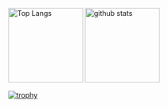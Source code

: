 <p align="left"> 
  <img alt="Top Langs" height="150px" src="https://github-readme-stats.vercel.app/api/top-langs/?username=pazpazpas&layout=compact&show_icons=true&theme=onedark" />
  <img alt="github stats" height="150px" src="https://github-readme-stats.vercel.app/api?username=pazpazpas&theme=onedark&show_icons=ture" />
</p>

[![trophy](https://github-profile-trophy.vercel.app/?username=pazpazpas)](https://github.com/ryo-ma/github-profile-trophy)
